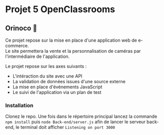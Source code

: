 # Projet 5 OpenClassrooms
## Orinoco :shopping_cart:

Ce projet repose sur la mise en place d'une application web de e-commerce.  
Le site permettera la vente et la personnalisation de caméras par l'intermédiaire de l'application.  

Le projet repose sur les axes suivants :  

* L'intéraction du site avec une API
* La validation de données issues d'une source externe
* La mise en place d'événements JavaScript
* Le suivi de l'application via un plan de test  

### Installation  

Clonez le repo. Une fois dans le répertoire principal lancez la commande `npm install` puis `node Back-end/server.js` afin de lancer le serveur back-end, le terminal doit afficher `Listening on port 3000`
